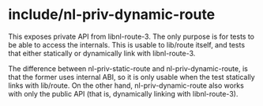 include/nl-priv-dynamic-route
=============================

This exposes private API from libnl-route-3. The only purpose is for tests to
be able to access the internals.  This is usable to lib/route itself, and tests
that either statically or dynamically link with libnl-route-3.

The difference between nl-priv-static-route and nl-priv-dynamic-route, is that
the former uses internal ABI, so it is only usable when the test statically
links with lib/route.  On the other hand, nl-priv-dynamic-route also works with
only the public API (that is, dynamically linking with libnl-route-3).
